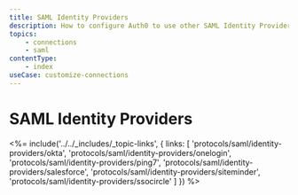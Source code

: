 ```yaml
---
title: SAML Identity Providers
description: How to configure Auth0 to use other SAML Identity Providers.
topics:
    - connections
    - saml
contentType:
    - index
useCase: customize-connections
---
```


# SAML Identity Providers

<%= include('../../_includes/_topic-links', { links: [
  'protocols/saml/identity-providers/okta',
  'protocols/saml/identity-providers/onelogin',
  'protocols/saml/identity-providers/ping7',
  'protocols/saml/identity-providers/salesforce',
  'protocols/saml/identity-providers/siteminder',
  'protocols/saml/identity-providers/ssocircle'
] }) %>